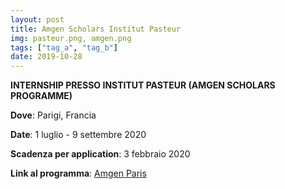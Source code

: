 ```yaml
---
layout: post
title: Amgen Scholars Institut Pasteur
img: pasteur.png, amgen.png
tags: ["tag_a", "tag_b"]
date: 2019-10-28
---
```


**INTERNSHIP PRESSO INSTITUT PASTEUR (AMGEN SCHOLARS PROGRAMME)**

**Dove**: Parigi, Francia 

**Date**: 1 luglio - 9 settembre 2020

**Scadenza per application**: 3 febbraio 2020

**Link al programma**: [Amgen Paris](https://www.pasteur.fr/en/education/programs-and-courses/internships-and-pre-doctoral-programs/amgen-scholars-program)


